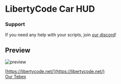 # LibertyCode Car HUD
### **Support**
If you need any help with your scripts, join [our discord](https://discord.gg/EUYnw93vKR/)!

## **Preview**
![preview](https://media.discordapp.net/attachments/1070539729591877662/1085399692629786736/image.png)

[https://libertycode.net/](https://libertycode.net/)
<br>
[Our Tebex](https://libertycode.tebex.io/)
